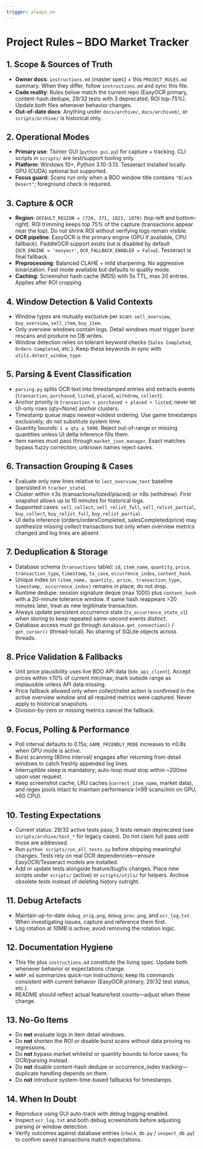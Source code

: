 ```yaml
---
trigger: always_on
---
```


# Project Rules – BDO Market Tracker

## 1. Scope & Sources of Truth
- **Owner docs**: `instructions.md` (master spec) + this `PROJECT_RULES.md` summary. When they differ, follow `instructions.md` and sync this file.
- **Code reality**: Rules below match the current repo (EasyOCR primary, content-hash dedupe, 29/32 tests with 3 deprecated, ROI top-75%). Update both files whenever behavior changes.
- **Out-of-date docs**: Anything under `docs/archive/`, `docs/archived/`, or `scripts/archive/` is historical only.

## 2. Operational Modes
- **Primary use**: Tkinter GUI (`python gui.py`) for capture + tracking. CLI scripts in `scripts/` are test/support tooling only.
- **Platform**: Windows 10+, Python 3.10-3.13. Tesseract installed locally. GPU (CUDA) optional but supported.
- **Focus guard**: Scans run only when a BDO window title contains `"Black Desert"`; foreground check is required.

## 3. Capture & OCR
- **Region**: `DEFAULT_REGION = (734, 371, 1823, 1070)` (top-left and bottom-right). ROI trimming keeps top 75% of the capture (transactions appear near the top). Do not shrink ROI without verifying logs remain visible.
- **OCR pipeline**: EasyOCR is the primary engine (GPU if available, CPU fallback). PaddleOCR support exists but is disabled by default (`OCR_ENGINE = 'easyocr'`, `OCR_FALLBACK_ENABLED = False`). Tesseract is final fallback.
- **Preprocessing**: Balanced CLAHE + mild sharpening. No aggressive binarization. Fast mode available but defaults to quality mode.
- **Caching**: Screenshot hash cache (MD5) with 5s TTL, max 20 entries. Applies after ROI cropping.

## 4. Window Detection & Valid Contexts
- Window types are mutually exclusive per scan: `sell_overview`, `buy_overview`, `sell_item`, `buy_item`.
- Only overview windows contain logs. Detail windows must trigger burst rescans and produce no DB writes.
- Window detection relies on tolerant keyword checks (`Sales Completed`, `Orders Completed`, etc.). Keep these keywords in sync with `utils.detect_window_type`.

## 5. Parsing & Event Classification
- `parsing.py` splits OCR text into timestamped entries and extracts events (`transaction`, `purchased`, `listed`, `placed`, `withdrew`, `collect`).
- Anchor priority is `transaction > purchased > placed > listed`; never let UI-only rows (qty=None) anchor clusters.
- Timestamp queue maps newest→oldest ordering. Use game timestamps exclusively; do not substitute system time.
- Quantity bounds: `1 ≤ qty ≤ 5000`. Reject out-of-range or missing quantities unless UI delta inference fills them.
- Item names must pass through `market_json_manager`. Exact matches bypass fuzzy correction; unknown names reject saves.

## 6. Transaction Grouping & Cases
- Evaluate only new lines relative to `last_overview_text` baseline (persisted in `tracker_state`).
- Cluster within ±3s (transactions/listed/placed) or ±8s (withdrew). First snapshot allows up to 10 minutes for historical logs.
- Supported cases: `sell_collect`, `sell_relist_full`, `sell_relist_partial`, `buy_collect`, `buy_relist_full`, `buy_relist_partial`.
- UI delta inference (orders/ordersCompleted, salesCompleted/price) may synthesize missing collect transactions but only when overview metrics changed and log lines are absent.

## 7. Deduplication & Storage
- Database schema (`transactions` table): `id`, `item_name`, `quantity`, `price`, `transaction_type`, `timestamp`, `tx_case`, `occurrence_index`, `content_hash`.
- Unique index on `(item_name, quantity, price, transaction_type, timestamp, occurrence_index)` remains in place; do not drop.
- Runtime dedupe: session signature deque (max 1000) plus `content_hash` with a 20-minute tolerance window. If same hash reappears >20 minutes later, treat as new legitimate transaction.
- Always update persistent occurrence state (`tx_occurrence_state_v1`) when storing to keep repeated same-second events distinct.
- Database access must go through `database.get_connection()` / `get_cursor()` (thread-local). No sharing of SQLite objects across threads.

## 8. Price Validation & Fallbacks
- Unit price plausibility uses live BDO API data (`bdo_api_client`). Accept prices within ±10% of current min/max; mark outside range as implausible unless API data missing.
- Price fallback allowed only when collect/relist action is confirmed in the active overview window and all required metrics were captured. Never apply to historical snapshots.
- Division-by-zero or missing metrics cancel the fallback.

## 9. Focus, Polling & Performance
- Poll interval defaults to 0.15s; `GAME_FRIENDLY_MODE` increases to ≥0.8s when GPU mode is active.
- Burst scanning (80ms interval) engages after returning from detail windows to catch freshly appended log lines.
- Interruptible sleep is mandatory; auto-loop must stop within ~200ms upon user request.
- Keep screenshot cache, LRU caches (`correct_item_name`, market data), and regex pools intact to maintain performance (≈99 scans/min on GPU, ≈60 CPU).

## 10. Testing Expectations
- Current status: 29/32 active tests pass; 3 tests remain deprecated (see `scripts/archive/test_*` for legacy cases). Do not claim full pass until those are addressed.
- Run `python scripts/run_all_tests.py` before shipping meaningful changes. Tests rely on real OCR dependencies—ensure EasyOCR/Tesseract models are installed.
- Add or update tests alongside feature/bugfix changes. Place new scripts under `scripts/` (active) or `scripts/utils/` for helpers. Archive obsolete tests instead of deleting history outright.

## 11. Debug Artefacts
- Maintain up-to-date `debug_orig.png`, `debug_proc.png`, and `ocr_log.txt`. When investigating issues, capture and reference them first.
- Log rotation at 10MB is active; avoid removing the rotation logic.

## 12. Documentation Hygiene
- This file plus `instructions.md` constitute the living spec. Update both whenever behavior or expectations change.
- `WARP.md` summarizes quick-run instructions; keep its commands consistent with current behavior (EasyOCR primary, 29/32 test status, etc.).
- README should reflect actual feature/test counts—adjust when these change.

## 13. No-Go Items
- Do **not** evaluate logs in item detail windows.
- Do **not** shorten the ROI or disable burst scans without data proving no regressions.
- Do **not** bypass market whitelist or quantity bounds to force saves; fix OCR/parsing instead.
- Do **not** disable content-hash dedupe or occurrence_index tracking—duplicate handling depends on them.
- Do **not** introduce system-time-based fallbacks for timestamps.

## 14. When In Doubt
- Reproduce using GUI auto-track with debug logging enabled.
- Inspect `ocr_log.txt` and both debug screenshots before adjusting parsing or window detection.
- Verify outcomes against database entries (`check_db.py` / `inspect_db.py`) to confirm saved transactions match expectations.
